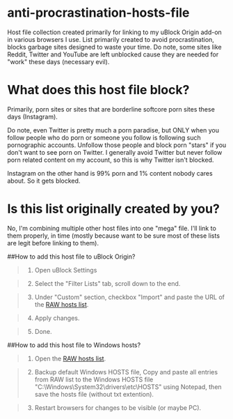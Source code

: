 # anti-procrastination-hosts-file
Host file collection created primarily for linking to my uBlock Origin add-on in various browsers I use. List primarily created to avoid procrastination, blocks garbage sites designed to waste your time. Do note, some sites like Reddit, Twitter and YouTube are left unblocked cause they are needed for "work" these days (necessary evil).


<h1>What does this host file block?</h1>
Primarily, porn sites or sites that are borderline softcore porn sites these days (Instagram). 

Do note, even Twitter is pretty much a porn paradise, but ONLY when you follow people who do porn or someone you follow is following such pornographic accounts. Unfollow those people and block porn "stars" if you don't want to see porn on Twitter. I generally avoid Twitter but never follow porn related content on my account, so this is why Twitter isn't blocked. 

Instagram on the other hand is 99% porn and 1% content nobody cares about. So it gets blocked.


<h1>Is this list originally created by you?</h1>
No, I'm combining multiple other host files into one "mega" file. I'll link to them properly, in time (mostly because want to be sure most of these lists are legit before linking to them).


##How to add this host file to uBlock Origin?

>1. Open uBlock Settings

>2. Select the "Filter Lists" tab, scroll down to the end.

>3. Under "Custom" section, checkbox "Import" and paste the URL of the [RAW hosts list](https://raw.githubusercontent.com/zero5zero6zero7/anti-procrastination-hosts-file/main/anti-procrastination-hosts-file).

>4. Apply changes. 

>5. Done.


##How to add this host file to Windows hosts?
>1. Open the [RAW hosts list](https://raw.githubusercontent.com/zero5zero6zero7/anti-procrastination-hosts-file/main/anti-procrastination-hosts-file).

>2. Backup default Windows HOSTS file, Copy and paste all entries from RAW list to the Windows HOSTS file "C:\Windows\System32\drivers\etc\HOSTS" using Notepad, then save the hosts file (without txt extention).
 
>3. Restart browsers for changes to be visible (or maybe PC).
